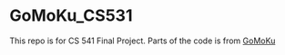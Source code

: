 # GoMoKu_CS531
This repo is for CS 541 Final Project.
Parts of the code is from [GoMoKu](https://github.com/s8w1e2ep/GoMoKu)